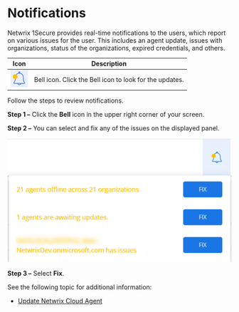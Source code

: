 # Notifications

Netwrix 1Secure provides real-time notifications to the users, which report on various issues for the user. This includes an agent update, issues with organizations, status of the organizations, expired credentials, and others.

| Icon | Description |
| --- | --- |
| ![selfupdate_icon](/static/img/product_docs/1secure/1secure/admin/selfupdate_icon.png) | Bell icon. Click the Bell icon to look for the updates. |

Follow the steps to review notifications.

__Step 1 –__ Click the __Bell__ icon in the upper right corner of your screen.

__Step 2 –__ You can select and fix any of the issues on the displayed panel.

![notifications](/static/img/product_docs/1secure/1secure/admin/notifications.png)

__Step 3 –__ Select __Fix__.

See the following topic for additional information:

- [Update Netwrix Cloud Agent](/docs/product_docs/1secure/1secure/admin/updatenetwrixcloudagent.md)
